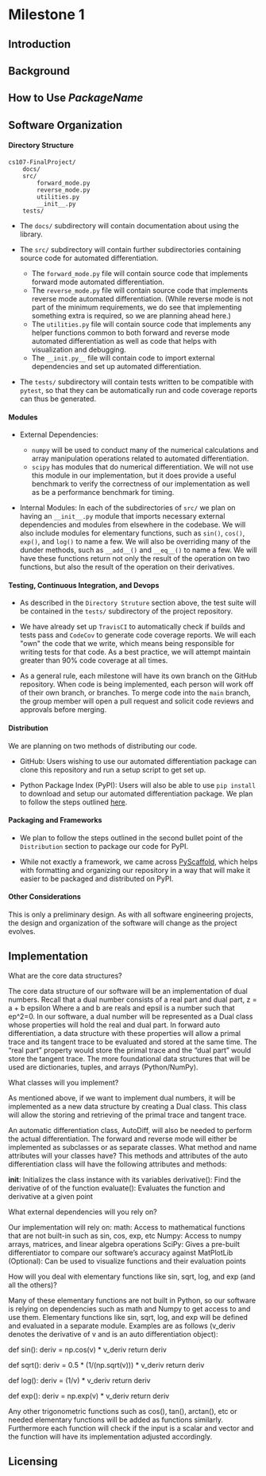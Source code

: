 # Milestone 1

## Introduction

## Background

## How to Use _PackageName_

## Software Organization

#### Directory Structure
```
cs107-FinalProject/
    docs/
    src/
        forward_mode.py
        reverse_mode.py
        utilities.py
        __init__.py
    tests/
```
* The `docs/` subdirectory will contain documentation about using the library.

* The `src/` subdirectory will contain further subdirectories containing source code for automated differentiation.

    * The `forward_mode.py` file will contain source code that implements forward mode automated differentiation.
    * The `reverse_mode.py` file will contain source code that implements reverse mode automated differentiation. (While reverse mode is not part of the minimum requirements, we do see that implementing something extra is required, so we are planning ahead here.)
    * The `utilities.py` file will contain source code that implements any helper functions common to both forward and reverse mode automated differentiation as well as code that helps with visualization and debugging.
    * The `__init.py__` file will contain code to import external dependencies and set up automated differentiation.

* The `tests/` subdirectory will contain tests written to be compatible with `pytest`, so that they can be automatically run and code coverage reports can thus be generated.

#### Modules 

* External Dependencies:
    * `numpy` will be used to conduct many of the numerical calculations and array manipulation operations related to automated differentiation.
    * `scipy` has modules that do numerical differentiation. We will not use this module in our implementation, but it does provide a useful benchmark to verify the correctness of our implementation as well as be a performance benchmark for timing.

* Internal Modules: In each of the subdirectories of `src/` we plan on having an `__init__.py` module that imports necessary external dependencies and modules from elsewhere in the codebase. We will also include modules for elementary functions, such as `sin()`, `cos()`, `exp()`, and `log()` to name a few. We will also be overriding many of the dunder methods, such as `__add__()` and `__eq__()` to name a few. We will have these functions return not only the result of the operation on two functions, but also the result of the operation on their derivatives.

#### Testing, Continuous Integration, and Devops

* As described in the `Directory Struture` section above, the test suite will be contained in the `tests/` subdirectory of the project repository.

* We have already set up `TravisCI` to automatically check if builds and tests pass and `CodeCov` to generate code coverage reports. We will each "own" the code that we write, which means being responsible for writing tests for that code. As a best practice, we will attempt maintain greater than 90% code coverage at all times.

* As a general rule, each milestone will have its own branch on the GitHub repository. When code is being implemented, each person will work off of their own branch, or branches. To merge code into the `main` branch, the group member will open a pull request and solicit code reviews and approvals before merging.

#### Distribution

We are planning on two methods of distributing our code.

* GitHub: Users wishing to use our automated differentiation package can clone this repository and run a setup script to get set up.

* Python Package Index (PyPI): Users will also be able to use `pip install` to download and setup our automated differentiation package. We plan to follow the steps outlined [here](https://packaging.python.org/tutorials/packaging-projects/).

#### Packaging and Frameworks

* We plan to follow the steps outlined in the second bullet point of the `Distribution` section to package our code for PyPI.

* While not exactly a framework, we came across [PyScaffold](https://pyscaffold.org/), which helps with formatting and organizing our repository in a way that will make it easier to be packaged and distributed on PyPI.

#### Other Considerations

This is only a preliminary design. As with all software engineering projects, the design and organization of the software will change as the project evolves.

## Implementation

What are the core data structures?

The core data structure of our software will be an implementation of dual numbers. Recall that a dual number consists of a real part and dual part,
z = a + b epsilon
Where a and b are reals and epsil is a number such that ep^2=0.
In our software, a dual number will be represented as a Dual class whose properties will hold the real and dual part. In forward auto differentiation, a data structure with these properties will allow a primal trace and its tangent trace to be evaluated and stored at the same time. The “real part” property would store the primal trace and the “dual part” would store the tangent trace. The more foundational data structures that will be used are dictionaries, tuples, and arrays (Python/NumPy).
 
What classes will you implement?

As mentioned above, if we want to implement dual numbers, it will be implemented as a new data structure by creating a Dual class. This class will allow the storing and retrieving of the primal trace and tangent trace. 

An automatic differentiation class, AutoDiff, will also be needed to perform the actual differentiation. The forward and reverse mode will either be implemented as subclasses or as separate classes. 
What method and name attributes will your classes have?
This methods and attributes of the auto differentiation class will have the following attributes and methods:

__init__: Initializes the class instance with its variables
derivative(): Find the derivative of of the function
evaluate(): Evaluates the function and derivative at a given point

What external dependencies will you rely on?

Our implementation will rely on:
math: Access to mathematical functions that are not built-in such as sin, cos, exp, etc
Numpy: Access to numpy arrays, matrices, and linear algebra operations
SciPy: Gives a pre-built differentiator to compare our software’s accuracy against
MatPlotLib (Optional): Can be used to visualize functions and their evaluation points

How will you deal with elementary functions like sin, sqrt, log, and exp (and all the others)?

Many of these elementary functions are not built in Python, so our software is relying on dependencies such as math and Numpy to get access to and use them. Elementary functions like sin, sqrt, log, and exp will be defined and evaluated in a separate module. Examples are as follows (v_deriv denotes the derivative of v and is an auto differentiation object):

def sin():
deriv = np.cos(v) * v_deriv
return deriv

def sqrt():
deriv = 0.5 * (1/(np.sqrt(v))) * v_deriv
return deriv

def log():
deriv = (1/v) * v_deriv
return deriv

def exp():
deriv = np.exp(v) * v_deriv
return deriv

Any other trigonometric functions such as cos(), tan(), arctan(), etc or needed elementary functions will be added as functions similarly. Furthermore each function will check if the input is a scalar and vector and the function will have its implementation adjusted accordingly.

## Licensing
